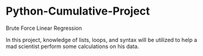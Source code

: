 # Python-Cumulative-Project
Brute Force Linear Regression

In this project, knowledge of lists, loops, and syntax will be utilized to help a mad scientist perform some calculations on his data.
